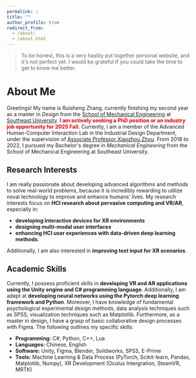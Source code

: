```yaml
---
permalink: /
title: ""
author_profile: true
redirect_from: 
  - /about/
  - /about.html
---
```


> To be honest, this is a very hastily put together personal website, and it's not perfect yet. I would be grateful if you could take the time to get to know me better.

# About Me

Greetings! My name is Ruisheng Zhang, currently finishing my second year as a master in _Design_ from the [School of Mechanical Engineering](https://me.seu.edu.cn/main.htm) at [Southeast University](https://www.seu.edu.cn/). **<font color=red>I am actively seeking a PhD position or an industry job opportunity for 2025 Fall.</font>** Currently, I am a member of the Advanced Human-Computer Interaction Lab in the Industrial Design Department, under the supervision of [Associate Professor Xiaozhou Zhou](https://me.seu.edu.cn/zxz1/list.htm). From 2018 to 2022, I pursued my Bachelor's degree in _Mechanical Engineering_ from the School of Mechanical Engineering at Southeast University.

## Research Interests
I am really passionate about developing advanced algorithms and methods to solve real-world problems, because it is incredibly rewarding to utilize noval technology to improve and enhance humans' lives. My research interests focus on **HCI research about pervasive computing and VR/AR**, especially in:
- **developing interactive devices for XR environments**
- **designing multi-modal user interfaces**
- **enhancing HCI user experiences with data-driven deep learning methods**. 

Additionally, I am also interested in **improving text input for XR scenarios**.

## Academic Skills
Currently, I possess proficient skills in **developing VR and AR applications using the Unity engine and C# programming language**. Additionally, I am adept at **developing neural networks using the Pytorch deep learning framework and Python**. Moreover, I have knowledge of fundamental psychological experimental design methods, data analysis techniques such as SPSS, visualization techniques such as Matplotlib. Furthermore, as a master in design, I have a grasp of basic collaborative design processes with Figma. The following outlines my specific skills:
- **Programming:** C#, Python, C++, Lua
- **Languages:** Chinese, English
- **Software:** Unity, Figma, Blender, Soildworks, SPSS, E-Prime
- **Tools:** Machine Learning & Data Process (PyTorch, Scikit-learn, Pandas, Matplotlib, Numpy), XR Development (Oculus Intergration, SteamVR, MRTK)






<!-- 
大家好，我是张瑞升！这是一个未完成的个人网站，我正在努力把它搭建起来!
-->

<!-- 
<video width="640" height="360" controls>
  <source src="test.mp4" type="video/mp4">
  Your browser does not support the video tag.
</video>

我来插入一张网页视频
<iframe width="640" height="360" src="http://www.youtube.com/embed/dQw4w9WgXcQ" frameborder="0" allowfullscreen> </iframe> 
-->

<!-- 
冰镇大象的方法
------
1. 打开冰箱
1. 把大象放到冰箱里
1. 关掉冰箱

Site-wide configuration
------
The main configuration file for the site is in the base directory in [_config.yml](https://github.com/academicpages/academicpages.github.io/blob/master/_config.yml), which defines the content in the sidebars and other site-wide features. You will need to replace the default variables with ones about yourself and your site's github repository. The configuration file for the top menu is in [_data/navigation.yml](https://github.com/academicpages/academicpages.github.io/blob/master/_data/navigation.yml). For example, if you don't have a portfolio or blog posts, you can remove those items from that navigation.yml file to remove them from the header. 

Create content & metadata
------
For site content, there is one markdown file for each type of content, which are stored in directories like _publications, _talks, _posts, _teaching, or _pages. For example, each talk is a markdown file in the [_talks directory](https://github.com/academicpages/academicpages.github.io/tree/master/_talks). At the top of each markdown file is structured data in YAML about the talk, which the theme will parse to do lots of cool stuff. The same structured data about a talk is used to generate the list of talks on the [Talks page](https://academicpages.github.io/talks), each [individual page](https://academicpages.github.io/talks/2012-03-01-talk-1) for specific talks, the talks section for the [CV page](https://academicpages.github.io/cv), and the [map of places you've given a talk](https://academicpages.github.io/talkmap.html) (if you run this [python file](https://github.com/academicpages/academicpages.github.io/blob/master/talkmap.py) or [Jupyter notebook](https://github.com/academicpages/academicpages.github.io/blob/master/talkmap.ipynb), which creates the HTML for the map based on the contents of the _talks directory).

**Markdown generator**

I have also created [a set of Jupyter notebooks](https://github.com/academicpages/academicpages.github.io/tree/master/markdown_generator
) that converts a CSV containing structured data about talks or presentations into individual markdown files that will be properly formatted for the academicpages template. The sample CSVs in that directory are the ones I used to create my own personal website at stuartgeiger.com. My usual workflow is that I keep a spreadsheet of my publications and talks, then run the code in these notebooks to generate the markdown files, then commit and push them to the GitHub repository.

How to edit your site's GitHub repository
------
Many people use a git client to create files on their local computer and then push them to GitHub's servers. If you are not familiar with git, you can directly edit these configuration and markdown files directly in the github.com interface. Navigate to a file (like [this one](https://github.com/academicpages/academicpages.github.io/blob/master/_talks/2012-03-01-talk-1.md) and click the pencil icon in the top right of the content preview (to the right of the "Raw | Blame | History" buttons). You can delete a file by clicking the trashcan icon to the right of the pencil icon. You can also create new files or upload files by navigating to a directory and clicking the "Create new file" or "Upload files" buttons. 

Example: editing a markdown file for a talk
![Editing a markdown file for a talk](/images/editing-talk.png)

For more info
------
More info about configuring academicpages can be found in [the guide](https://academicpages.github.io/markdown/). The [guides for the Minimal Mistakes theme](https://mmistakes.github.io/minimal-mistakes/docs/configuration/) (which this theme was forked from) might also be helpful.
-->
